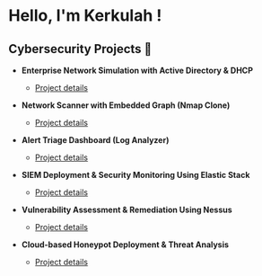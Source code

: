 <h1> Hello, I'm Kerkulah !

<h2> Cybersecurity Projects 🌱 </h2>

- <b>Enterprise Network Simulation with Active Directory & DHCP </b>
  - [Project details ](https://github.com/Kerkulah/-Network-Simulation-with-Active-Directory)

- <b>Network Scanner with Embedded Graph (Nmap Clone) </b>
  - [Project details ](https://github.com/Kerkulah/Network-Scanner-with-Embedded-Graph-Nmap-Clone-?tab=readme-ov-file)
 
- <b>Alert Triage Dashboard (Log Analyzer) </b>
  - [Project details ](https://github.com/Kerkulah/Network-Scanner-with-Embedded-Graph-Nmap-Clone-?tab=readme-ov-file)
 
-  <b>SIEM Deployment & Security Monitoring Using Elastic Stack </b>
    - [Project details ](https://github.com/Kerkulah/SIEM-Deployment-Security-Monitoring-Elastic-/blob/main/README.md)

- <b>Vulnerability Assessment & Remediation Using Nessus </b>
  - [Project details ](https://github.com/Kerkulah/-Network-Simulation-with-Active-Directory)

- <b>Cloud-based Honeypot Deployment & Threat Analysis </b>
  - [Project details ](https://github.com/Kerkulah/-Network-Simulation-with-Active-Directory)




 
<!--


Here are some ideas to get you started:

- 🔭 I’m currently working on ...
- 🌱 I’m currently learning ...
- 👯 I’m looking to collaborate on ...
- 🤔 I’m looking for help with ...
- 💬 Ask me about ...
- 📫 How to reach me: ...
- 😄 Pronouns: ...
- ⚡ Fun fact: ...
-->
